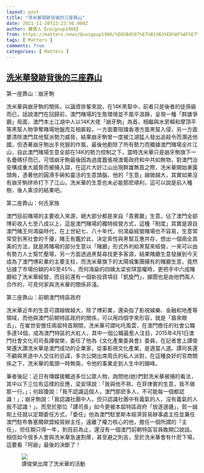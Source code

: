 ```yaml
---
layout: post
title: "洗米華發跡背後的三座靠山"
date: 2021-11-30T12:23:56.000Z
author: 鐵塔人【vaigoup1906】
from: https://matters.news/@vaigoup1906/%E6%B4%97%E7%B1%B3%E8%8F%AF%E7%99%BC%E8%B7%A1%E8%83%8C%E5%BE%8C%E7%9A%84%E4%B8%89%E5%BA%A7%E9%9D%A0%E5%B1%B1-bafyreidpqptkk25jnvzjc4kvktc5ltahd7scqghqqrsenaskuq4e4hor6u
tags: [ Matters ]
comments: True
categories: [ Matters ]
---
```

<!--1638275036000-->
[洗米華發跡背後的三座靠山](https://matters.news/@vaigoup1906/%E6%B4%97%E7%B1%B3%E8%8F%AF%E7%99%BC%E8%B7%A1%E8%83%8C%E5%BE%8C%E7%9A%84%E4%B8%89%E5%BA%A7%E9%9D%A0%E5%B1%B1-bafyreidpqptkk25jnvzjc4kvktc5ltahd7scqghqqrsenaskuq4e4hor6u)
------

<div>
<p>第一座靠山：崩牙駒</p><p>洗米華與崩牙駒的關係，以論資排輩來說，在14K黑幫中，前者只是後者的徒孫級而已，話說澳門在回歸前，澳門賭場的生態環境並不風平浪靜，呈現一種「群雄爭霸」局面，澳門本土江湖中人以14K大佬「崩牙駒」為首，相繼與水房賴和摩頂平等黑幫人物爭奪賭場地盤而互相廝殺，一方面要阻擋香港方面黑幫入侵，另一方面要清除澳門其他幫派勢力威脅，結果崩牙駒曾一度被江湖猛人發出追殺令而潛逃他國，但憑著崩牙駒出手兇狠的作風，最後他剷除了所有勢力而獨據澳門賭場全片江山，自此澳門賭場生意全部在14K的勢力控制之下，當時洗米華只是崩牙駒旗下一名疊碼仔而已，可惜崩牙駒最後因為過度囂張視澳葡政府和中共如無物，對澳門治安構成重大威脅而被捕入獄，在這片大好江山出現群雄無首之際，洗米華開始漸露頭角，憑著他的圓滑手碗和靈活的生意頭腦，他的「生意」越做越大，其實如果沒有崩牙駒拼命打下了江山，洗米華的生意也未必能那麽順利，這可以說是前人種樹，後人乘涼的結果吧。</p><p>第二座靠山：何氏家族</p><p>澳門目前賭場的主要收入來源，絕大部分都是來自「貴賓廳」生意，佔了澳門全部博彩收入七至八成以上，這是澳門賭場的獨特經營方式，這種「制度」其實是源自澳門賭王何鴻燊時代，在上世紀七、八十年代，何鴻燊經營賭場也不容易，生意常常受到黑社會的干擾，賭王有鑑於此，決定索性與黑幫互惠共存，想出一個兩全其美的方法，就是將賭場的部分生意以「賭廳」形式外判給黑幫來經營，一來可以由有勢力人士幫忙壓場，另一方面透過黑幫尋找更多客源，結果賭廳生意發展到今天成為了澳門博彩業的主要支柱，而洗米華旗下的太陽城集團擁有的賭廳生意，竟然佔據了市場份額的40至45%，而何鴻燊的四姨太梁安琪當權時，更把手中六成賭廳給了洗米華經營，而目前還有一個新投資項目「凱旋門」，據聞也是由他們兩人合作的，可見何家與洗米華的關係非淺。</p><p>第三座靠山：前朝澳門特區政府</p><p>洗米華近年的生意可謂越做越大，除了博彩業，還染指了影視娛樂、金融和地產等領域，而他與澳門前朝特區政府的關係，可以用四個字來形容，就是「眉來眼去」，在崔世安擔任兩屆特首期間，洗米華可謂叱吒風雲，在澳門擔任的社會公職多達14個，成為澳門特區的大紅人，其中一個公職最惹人注目，2015年4月1日澳門社會文化司司長譚俊榮，委任了他為《文化產業委員會》委員，在記者會上譚俊榮還大讚洗米華是澳門成功的企業家，從事影視文化產業，是適當人選。譚司長還不顧與黑道中人交往的忌諱，多次公開出席周氏的私人派對，在這種良好的官商關係之下，洗米華的風頭一時無兩，令他的事業走到人生中的顛峰。</p><p>筆者後記：近日有傳媒接觸過多位公眾人物，詢問他(她)們對洗米華被捕的看法，其中以下三位有這樣的反應，梁安琪說：「我與他不熟，在菲律賓的生意，我不做那一行。」；何超瓊說：「我不認識這個人，澳門那麽多人，不可能每一個都認識！」；崩牙駒說：「我認識社團中人，但只認識社團中有義氣的人，沒有義氣的人我不認識！」。而至於那位「譚司長」如今更被本屆特區政府「放逐邊疆」，賀一誠剛上任就以定期委任方式，「委任」他為澳門駐里斯本經濟貿易辦事處主任並兼任澳門駐布魯塞爾歐盟經貿辦主任，遠離了權力核心的他，擔任一個所謂的「主任」，但任期只得一年，到目前為止，還沒有一個澳門前朝特區官員敢開口說話。相信如今很多人會與洗米華急速割蓆，甚至避之則吉，至於洗米華會有什麽下場，這要看「阿爺」最後的決斷了！</p><figure class="image"><img src="https://assets.matters.news/embed/79094c36-d247-43cb-9c21-54bb178f2b99.jpeg" data-asset-id="79094c36-d247-43cb-9c21-54bb178f2b99" referrerpolicy="no-referrer"><figcaption><span>譚俊榮出席了洗米華的活動</span></figcaption></figure><p><br></p>
</div>
